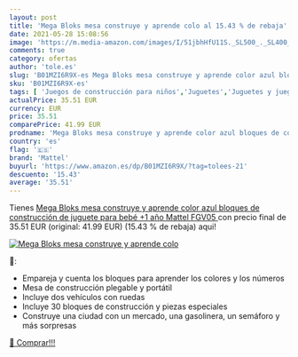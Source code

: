 ```yaml
---
layout: post
title: 'Mega Bloks mesa construye y aprende colo al 15.43 % de rebaja'
date: 2021-05-28 15:08:56
image: 'https://m.media-amazon.com/images/I/51jbhHfU11S._SL500_._SL400_.jpg'
comments: true
category: ofertas
author: 'tole.es'
slug: 'B01MZI6R9X-es Mega Bloks mesa construye y aprende color azul bloques de...'
sku: 'B01MZI6R9X-es'
tags: [ 'Juegos de construcción para niños','Juguetes','Juguetes y juegos','bebé','mattel', ]
actualPrice: 35.51 EUR
currency: EUR
price: 35.51
comparePrice: 41.99 EUR
prodname: 'Mega Bloks mesa construye y aprende color azul bloques de construcción de juguete para bebé +1 año  Mattel FGV05 '
country: 'es'
flag: '🇪🇸'
brand: 'Mattel'
buyurl: 'https://www.amazon.es/dp/B01MZI6R9X/?tag=tolees-21'
descuento: '15.43'
average: '35.51'
---
```


Tienes [Mega Bloks mesa construye y aprende color azul bloques de construcción de juguete para bebé +1 año  Mattel FGV05 ](https://www.amazon.es/dp/B01MZI6R9X/?tag=tolees-21) con precio final de  35.51 EUR (original: 41.99 EUR) (15.43 %  de rebaja) aqui!

[![Mega Bloks mesa construye y aprende colo](https://m.media-amazon.com/images/I/51jbhHfU11S._SL500_._SL400_.jpg)](https://www.amazon.es/dp/B01MZI6R9X/?tag=tolees-21)

🔎:

- Empareja y cuenta los bloques para aprender los colores y los números
- Mesa de construcción plegable y portátil
- Incluye dos vehículos con ruedas
- Incluye 30 bloques de construcción y piezas especiales
- Construye una ciudad con un mercado, una gasolinera, un semáforo y más sorpresas

[🛒 Comprar!!!](https://www.amazon.es/dp/B01MZI6R9X/?tag=tolees-21)

